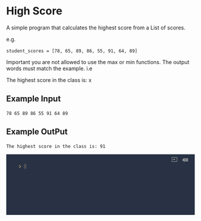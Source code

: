 
# High Score

A simple program that calculates the highest score from a List of scores.

e.g.

```
student_scores = [78, 65, 89, 86, 55, 91, 64, 89]
```
Important you are not allowed to use the max or min functions. The output words must match the example. i.e

The highest score in the class is: x


## Example Input

```
78 65 89 86 55 91 64 89
```

## Example OutPut

```
The highest score in the class is: 91
```
![AverageHeight](https://github.com/Abdurahman-hassan/100DaysOfCode/blob/5-Day5/day5/5.2.HighScore/5.2highestscore.gif?raw=true)
